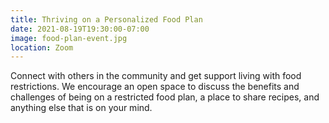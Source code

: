 ```yaml
---
title: Thriving on a Personalized Food Plan
date: 2021-08-19T19:30:00-07:00
image: food-plan-event.jpg
location: Zoom
---
```


Connect with others in the community and get support living with food restrictions. We encourage an open space to discuss the benefits and challenges of being on a restricted food plan, a place to share recipes, and anything else that is on your mind.
